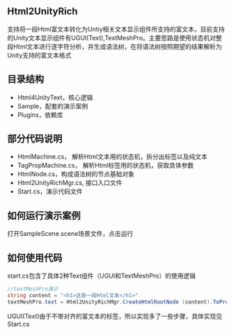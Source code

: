 ## Html2UnityRich
支持将一段Html富文本转化为Untiy相关文本显示组件所支持的富文本，目前支持的Unity文本显示组件有UGUI(Text),TextMeshPro。主要思路是使用状态机对整段Html文本进行逐字符分析，并生成语法树，在将语法树按照期望的结果解析为Unity支持的富文本格式



## 目录结构

- Html4UnityText，核心逻辑
- Sample，配套的演示案例
- Plugins，依赖库



## 部分代码说明

- HtmlMachine.cs， 解析Html文本用的状态机，拆分出标签以及纯文本
- TagPropMachine.cs， 解析Html标签用的状态机，获取具体参数
- HtmlNode.cs，构成语法树的节点基础对象
- Html2UnityRichMgr.cs,  接口入口文件
- Start.cs，演示代码文件



## 如何运行演示案例

打开SampleScene.scene场景文件，点击运行



## 如何使用代码

start.cs包含了具体2种Text组件（UGUI和TextMeshPro）的使用逻辑

```c#
//textMeshPro演示
string content = "<h1>这是一段Html文本</h1>"
textMeshPro.text = Html2UnityRichMgr.CreateHtmlRootNode (content).ToPropNode ().ToUnityRichNode ().ToTextProRichText ();
```

UGUI(Text)由于不带对齐的富文本的标签，所以实现多了一些步骤，具体实现见Start.cs
